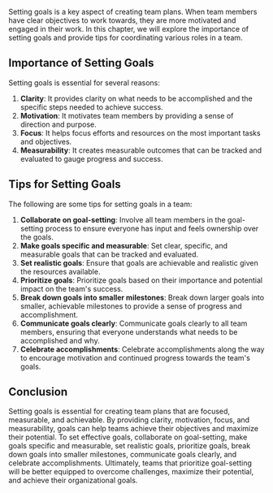

Setting goals is a key aspect of creating team plans. When team members have clear objectives to work towards, they are more motivated and engaged in their work. In this chapter, we will explore the importance of setting goals and provide tips for coordinating various roles in a team.

## Importance of Setting Goals

Setting goals is essential for several reasons:

1. **Clarity**: It provides clarity on what needs to be accomplished and the specific steps needed to achieve success.
2. **Motivation**: It motivates team members by providing a sense of direction and purpose.
3. **Focus**: It helps focus efforts and resources on the most important tasks and objectives.
4. **Measurability**: It creates measurable outcomes that can be tracked and evaluated to gauge progress and success.

## Tips for Setting Goals

The following are some tips for setting goals in a team:

1. **Collaborate on goal-setting**: Involve all team members in the goal-setting process to ensure everyone has input and feels ownership over the goals.
2. **Make goals specific and measurable**: Set clear, specific, and measurable goals that can be tracked and evaluated.
3. **Set realistic goals**: Ensure that goals are achievable and realistic given the resources available.
4. **Prioritize goals**: Prioritize goals based on their importance and potential impact on the team's success.
5. **Break down goals into smaller milestones**: Break down larger goals into smaller, achievable milestones to provide a sense of progress and accomplishment.
6. **Communicate goals clearly**: Communicate goals clearly to all team members, ensuring that everyone understands what needs to be accomplished and why.
7. **Celebrate accomplishments**: Celebrate accomplishments along the way to encourage motivation and continued progress towards the team's goals.

## Conclusion

Setting goals is essential for creating team plans that are focused, measurable, and achievable. By providing clarity, motivation, focus, and measurability, goals can help teams achieve their objectives and maximize their potential. To set effective goals, collaborate on goal-setting, make goals specific and measurable, set realistic goals, prioritize goals, break down goals into smaller milestones, communicate goals clearly, and celebrate accomplishments. Ultimately, teams that prioritize goal-setting will be better equipped to overcome challenges, maximize their potential, and achieve their organizational goals.
